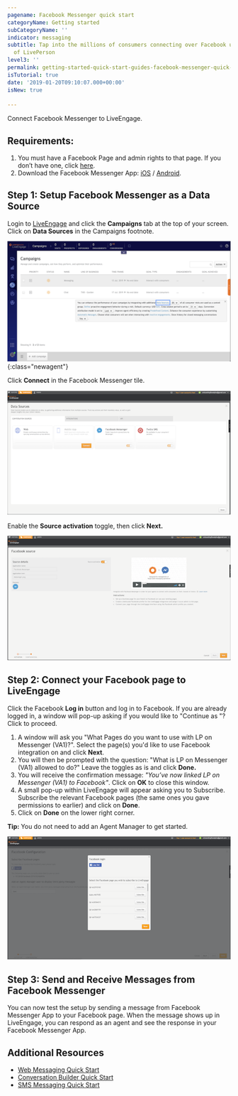 ```yaml
---
pagename: Facebook Messenger quick start
categoryName: Getting started
subCategoryName: ''
indicator: messaging
subtitle: Tap into the millions of consumers connecting over Facebook using the power
  of LivePerson
level3: ''
permalink: getting-started-quick-start-guides-facebook-messenger-quick-start.html
isTutorial: true
date: '2019-01-20T09:10:07.000+00:00'
isNew: true

---
```

Connect Facebook Messenger to LiveEngage.

## Requirements:

1. You must have a Facebook Page and admin rights to that page. If you don’t have one, click [here](https://www.facebook.com/pages/creation/).
2. Download the Facebook Messenger App:  [iOS](https://itunes.apple.com/us/app/messenger/id454638411) / [Android](https://play.google.com/store/apps/details?id=com.facebook.orca&hl=en).

## Step 1: Setup Facebook Messenger as a Data Source

Login to [LiveEngage](https://authentication.liveperson.net/) and click the **Campaigns** tab at the top of your screen. Click on **Data Sources** in the Campaigns footnote.

![](img/data-sources.png){:class="newagent"}

Click **Connect** in the Facebook Messenger tile.

![](/img/facebook-messenger-1.png)

Enable the **Source activation** toggle, then click **Next.**

![](/img/facebook-messenger-2.png)

## Step 2: Connect your Facebook page to LiveEngage

Click the Facebook **Log in** button and log in to Facebook. If you are already logged in, a window will pop-up asking if you would like to "Continue as <your name>"? Click to proceed.

1. A window will ask you "What Pages do you want to use with LP on Messenger (VA1)?". Select the page(s) you'd like to use Facebook integration on and click **Next**.
2. You will then be prompted with the question: "What is LP on Messenger (VA1) allowed to do?" Leave the toggles as is and click **Done.**
3. You will receive the confirmation message: _"You’ve now linked LP on Messenger (VA1) to Facebook"_. Click on **OK** to close this window.
4. A small pop-up within LiveEngage will appear asking you to Subscribe. Subscribe the relevant Facebook pages (the same ones you gave permissions to earlier) and click on **Done**.
5. Click on **Done** on the lower right corner.

**Tip:** You do not need to add an Agent Manager to get started.

![](/img/facebook-messenger-4.png)

## Step 3: Send and Receive Messages from Facebook Messenger

You can now test the setup by sending a message from Facebook Messenger App to your Facebook page. When the message shows up in LiveEngage, you can respond as an agent and see the response in your Facebook Messenger App.

## Additional Resources

* [Web Messaging Quick Start](https://knowledge.liveperson.com/getting-started-quick-start-guides-messaging-quick-start.html)
* [Conversation Builder Quick Start](https://knowledge.liveperson.com/getting-started-quick-start-guides-bots-quick-start.html)
* [SMS Messaging Quick Start](https://knowledge.liveperson.com/getting-started-quick-start-guides-twilio-sms-quick-start.html)
